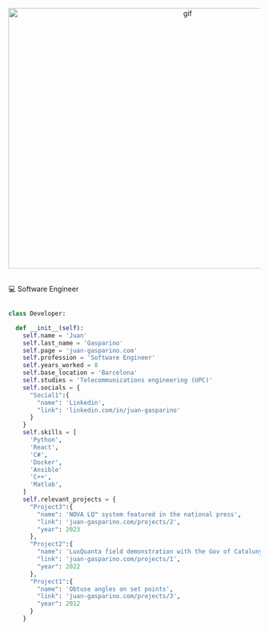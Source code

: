 <p align="center"><img alt="gif" src="https://github.com/juan-gasparino/juan-gasparino/blob/main/code.gif?raw=true" width="700" height="520" /></p>
<br />
💻&nbsp;Software Engineer
<br />


```python

class Developer:

  def __init__(self):
    self.name = 'Juan'
    self.last_name = 'Gasparino'
    self.page = 'juan-gasparino.com'
    self.profession = 'Software Engineer'
    self.years_worked = 8
    self.base_location = 'Barcelona'
    self.studies = 'Telecommunications engineering (UPC)'
    self.socials = {
      "Social1":{
        "name": 'Linkedin',
        "link": 'linkedin.com/in/juan-gasparino'
      }
    }
    self.skills = [
      'Python',
      'React',
      'C#',
      'Docker',
      'Ansible'
      'C++',
      'Matlab',
    ]
    self.relevant_projects = {
      "Project3":{
        "name": 'NOVA LQ™ system featured in the national press',
        "link": 'juan-gasparino.com/projects/2',
        "year": 2023
      },
      "Project2":{
        "name": 'LuxQuanta field demonstration with the Gov of Catalunya',
        "link": 'juan-gasparino.com/projects/1',
        "year": 2022
      },
      "Project1":{
        "name": 'Obtuse angles on set points',
        "link": 'juan-gasparino.com/projects/3',
        "year": 2012
      }
    }
```